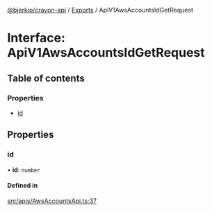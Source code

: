[@bjerkio/crayon-api](../README.md) / [Exports](../modules.md) / ApiV1AwsAccountsIdGetRequest

# Interface: ApiV1AwsAccountsIdGetRequest

## Table of contents

### Properties

- [id](ApiV1AwsAccountsIdGetRequest.md#id)

## Properties

### id

• **id**: `number`

#### Defined in

[src/apis/AwsAccountsApi.ts:37](https://github.com/bjerkio/crayon-api-js/blob/22cd66d/src/apis/AwsAccountsApi.ts#L37)
